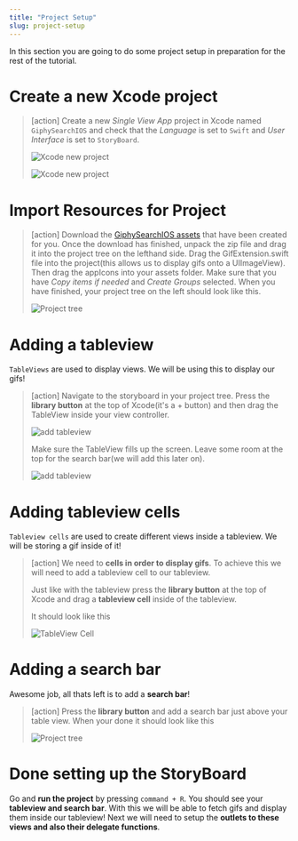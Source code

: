 ```yaml
---
title: "Project Setup"
slug: project-setup
---
```


In this section you are going to do some project setup in preparation for the rest of the tutorial.

# Create a new Xcode project

> [action]
> Create a new *Single View App* project in Xcode named `GiphySearchIOS` and check that the *Language* is set
> to `Swift` and *User Interface* is set to `StoryBoard`.
>
> ![Xcode new project](./assets/createProj.png)
>
> ![Xcode new project](./assets/nameSetup.png)

# Import Resources for Project

> [action]
> Download the [GiphySearchIOS assets](https://github.com/MakeSchool-Tutorials/Giphy-Search-iOS/blob/master/assets.zip)
> that have been created for you.
> Once the download has finished, unpack the zip file and drag it into the project tree on the
> lefthand side. Drag the GifExtension.swift file into the project(this allows us to display gifs onto a UIImageView). Then drag the appIcons into your assets folder. Make sure that you have _Copy items if needed_ and _Create Groups_ selected.
> When you have finished, your project tree on the left should look like this.
>
> ![Project tree](./assets/projectTree.png)
>

# Adding a tableview

`TableViews` are used to display views. We will be using this to display our gifs!

> [action]
> Navigate to the storyboard in your project tree. Press the **library button** at the top of Xcode(it's a + button) and then drag the TableView inside your view controller.
>
> ![add tableview](./assets/tableView.gif)
>
> Make sure the TableView fills up the screen. Leave some room at the top for the search bar(we will add this later on).
>
> ![add tableview](./assets/tableViewInView.png)

# Adding tableview cells

`Tableview cells` are used to create different views inside a tableview. We will be storing a gif inside of it!

> [action]
> We need to **cells in order to display gifs**. To achieve this we will need to add a tableview cell to our tableview.
>
> Just like with the tableview press the **library button** at the top of Xcode and drag a **tableview cell** inside of the tableview.
>
> It should look like this
>
> ![TableView Cell](./assets/tableviewcell.png)
>

# Adding a search bar

Awesome job, all thats left is to add a **search bar**!

> [action]
> Press the **library button** and add a search bar just above your table view. When your done it should look like this
>
> ![Project tree](./assets/searchbar.png)
>

# Done setting up the StoryBoard

Go and **run the project** by pressing `command + R`. You should see your **tableview and search bar**. With this we will be able to fetch gifs and display them inside our tableview! Next we will need to setup the **outlets to these views and also their delegate functions**.
